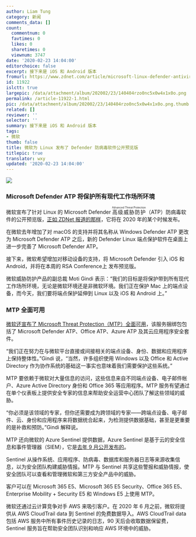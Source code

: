 ```yaml
---
author: Liam Tung
category: 新闻
comments_data: []
count:
  commentnum: 0
  favtimes: 0
  likes: 0
  sharetimes: 0
  viewnum: 3747
date: '2020-02-23 14:04:00'
editorchoice: false
excerpt: 接下来是 iOS 和 Android 版本
fromurl: https://www.zdnet.com/article/microsoft-linux-defender-antivirus-now-in-public-preview-ios-and-android-are-next/
id: 11922
islctt: true
largepic: /data/attachment/album/202002/23/140404rzo0nc5x0w4x1x0o.png
permalink: /article-11922-1.html
pic: /data/attachment/album/202002/23/140404rzo0nc5x0w4x1x0o.png.thumb.jpg
related: []
reviewer: ''
selector: ''
summary: 接下来是 iOS 和 Android 版本
tags:
- 微软
thumb: false
title: 微软为 Linux 发布了 Defender 防病毒软件公开预览版
titlepic: true
translator: wxy
updated: '2020-02-23 14:04:00'
---
```


![](/data/attachment/album/202002/23/140404rzo0nc5x0w4x1x0o.png)


### Microsoft Defender ATP 将保护所有现代工作场所环境


微软宣布了针对 Linux 的 Microsoft Defender <ruby> 高级威胁防护 <rp>  （ </rp> <rt>  Advanced Threat Protection </rt> <rp>  ） </rp></ruby>（ATP）防病毒软件的公开预览版，[正如 ZDNet 报道的那样](https://www.zdnet.com/article/microsoft-defender-atp-is-coming-to-linux-in-2020/)，它将在 2020 年的某个时候发布。


在微软去年增加了对 macOS 的支持并将其名称从 Windows Defender ATP 更改为 Microsoft Defender ATP 之后，新的 Defender Linux 端点保护软件在桌面上进一步完善了 Microsoft Defender ATP。


接下来，微软希望增加对移动设备的支持，将 Microsoft Defender 引入 iOS 和 Android，并将在本周的 RSA Conference上 发布预览版。


微软威胁防护产品的副总裁 Moti Gindi 表示：“我们的目标是将保护带到所有现代工作场所环境，无论是微软环境还是非微软环境。我们正在保护 Mac 上的端点设备，而今天，我们要将端点保护延伸到 Linux 以及 iOS 和 Android 上。”


### MTP 全面可用


[微软还宣布了 Microsoft Threat Protection（MTP）全面可用](https://docs.microsoft.com/en-us/microsoft-365/security/mtp/microsoft-threat-protection)，该服务捆绑包包括了 Microsoft Defender ATP、Office ATP、Azure ATP 及其云应用程序安全套件。


“我们正在努力在与微软平台直接或间接相关的端点设备、身份、数据和应用程序上保持整体性。”Gindi 说，“当然，许多组织使用 Windows 以及 Office 和 Active Directory 作为协作系统的基础这一事实也意味着我们需要保护这些系统。”


MTP 要依赖于微软对大量信息的访问，这些信息来自不同端点设备、电子邮件帐户、Azure Active Directory 身份和 Office 365 等应用程序。MTP 服务有望通过在单个仪表板上提供安全专家的信息来帮助安全运营中心团队了解这些领域的威胁。


“你必须是该领域的专家，但你还需要成为跨领域的专家——跨端点设备、电子邮件、云、身份和应用程序来将数据统合起来，为检测提供数据基础，甚至是更重要的是补救和预防。”Gindi 解释说。


MTP 还向微软的 Azure Sentinel 提供数据，Azure Sentinel 是基于云的安全信息和事件管理器（SIEM），它是[去年 9 月公开发布的](https://www.zdnet.com/article/azure-sentinel-microsofts-cloud-based-siem-hits-general-availability/)。


Sentinel 从操作系统、应用程序、防病毒、数据库和服务器日志等来源收集信息，以为安全团队构建威胁情报。MTP 与 Sentinel 共享这些警报和威胁情报，使安全团队可以查看和管理微软和第三方安全产品中的威胁。


客户可以在 Microsoft 365 E5、Microsoft 365 E5 Security、Office 365 E5、Enterprise Mobility + Security E5 和 Windows E5 上使用 MTP。


微软还通过云计算竞争对手 AWS 来吸引客户。在 2020 年 6 月之前，微软将提供从 AWS CloudTrail data 到 Sentinel 的免费数据导入。AWS CloudTrail data 包括 AWS 服务中所有事件历史记录的日志，90 天后会收取数据保留费，Sentinel 服务旨在帮助安全团队识别和响应 AWS 环境中的威胁。